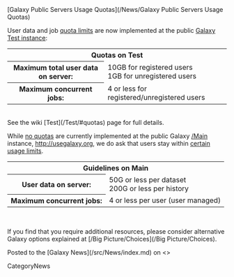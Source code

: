 <div class='newsItemHeader'>[Galaxy Public Servers Usage Quotas](/News/Galaxy Public Servers Usage Quotas)</div>

User data and job [quota limits](/Test/#quotas) are now implemented at the public [Galaxy Test instance](http://test.g2.bx.psu.edu):

<table>
  <tr>
    <th colspan=2> Quotas on Test </th>
  </tr>
  <tr>
    <th> Maximum total user data on server: </th>
    <td> 10GB for registered users<br />1GB for unregistered users </td>
  </tr>
  <tr>
    <th> Maximum concurrent jobs: </th>
    <td> 4 or less for registered/unregistered users </td>
  </tr>
</table>

<br />
See the wiki [Test](/Test/#quotas) page for full details.

While [no quotas](/Main/#quotas) are currently implemented at the public Galaxy [/Main](/Main) instance, http://usegalaxy.org, we do ask that users stay within [certain usage limits](/Main/#quotas).

<table>
  <tr>
    <th colspan=2> Guidelines on Main </th>
  </tr>
  <tr>
    <th> User data on server: </th>
    <td> 50G or less per dataset<br />200G or less per history </td>
  </tr>
  <tr>
    <th> Maximum concurrent jobs: </th>
    <td> 4 or less per user (user managed) </td>
  </tr>
</table>

<br />

If you find that you require additional resources, please consider alternative Galaxy options explained at [/Big Picture/Choices](/Big Picture/Choices).

<div class='newsItemFooter'>Posted to the [Galaxy News](/src/News/index.md) on <<Date(2011-08-22T17:06:09Z)>></div>

CategoryNews
